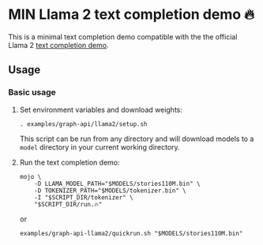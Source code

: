 # MIN Llama 2 text completion demo 🔥

This is a minimal text completion demo compatible with the the official Llama 2
[text completion demo](https://github.com/facebookresearch/llama/blob/ef351e9cd9496c579bf9f2bb036ef11bdc5ca3d2/example_text_completion.py).

## Usage

### Basic usage

1. Set environment variables and download weights:

   ```shell
   . examples/graph-api/llama2/setup.sh
   ```

   This script can be run from any directory and will download models to
   a `model` directory in your current working directory.

2. Run the text completion demo:

   ```shell
   mojo \
       -D LLAMA_MODEL_PATH="$MODELS/stories110M.bin" \
       -D TOKENIZER_PATH="$MODELS/tokenizer.bin" \
       -I "$SCRIPT_DIR/tokenizer" \
       "$SCRIPT_DIR/run.🔥"
   ```

   or

   ```shell
   examples/graph-api-llama2/quickrun.sh "$MODELS/stories110M.bin"
   ```
